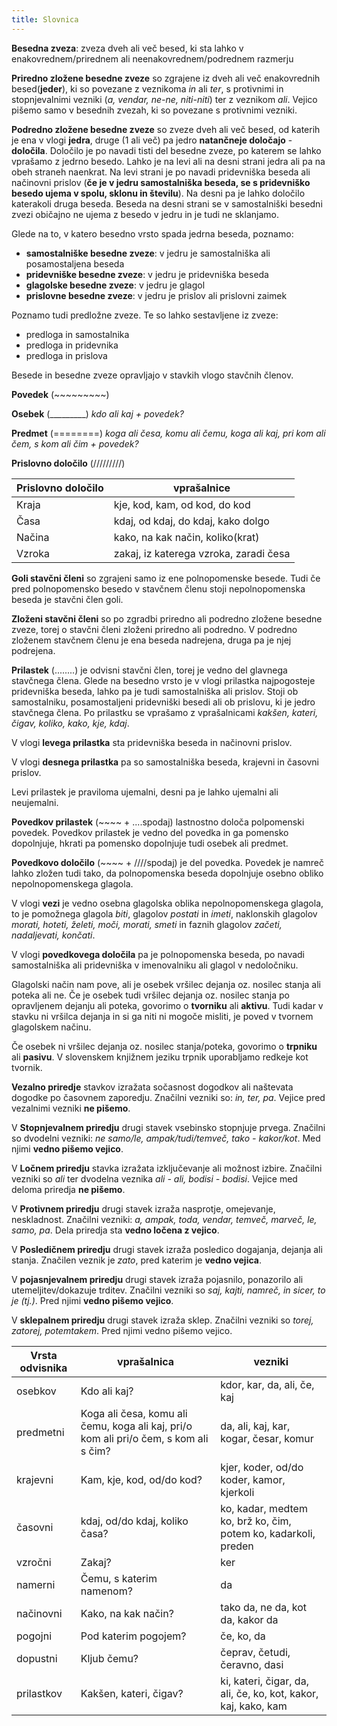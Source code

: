 ```yaml
---
title: Slovnica
---
```


**Besedna zveza**: zveza dveh ali več besed, ki sta lahko v enakovrednem/prirednem ali neenakovrednem/podrednem razmerju

**Priredno zložene besedne zveze** so zgrajene iz dveh ali več enakovrednih besed(**jeder**), ki so povezane z veznikoma _in_ ali _ter_, s protivnimi in stopnjevalnimi vezniki (_a, vendar, ne-ne, niti-niti_) ter z veznikom _ali_. Vejico pišemo samo v besednih zvezah, ki so povezane s protivnimi vezniki.

**Podredno zložene besedne zveze** so zveze dveh ali več besed, od katerih je ena v vlogi **jedra**, druge (1 ali več) pa jedro **natančneje določajo** - **določila**. Določilo je po navadi tisti del besedne zveze, po katerem se lahko vprašamo z jedrno besedo. Lahko je na levi ali na desni strani jedra ali pa na obeh straneh naenkrat. Na levi strani je po navadi pridevniška beseda ali načinovni prislov (**če je v jedru samostalniška beseda, se s pridevniško besedo ujema v spolu, sklonu in številu**). Na desni pa je lahko določilo katerakoli druga beseda. Beseda na desni strani se v samostalniški besedni zvezi običajno ne ujema z besedo v jedru in je tudi ne sklanjamo.

Glede na to, v katero besedno vrsto spada jedrna beseda, poznamo:

- **samostalniške besedne zveze**: v jedru je samostalniška ali posamostaljena beseda
- **pridevniške besedne zveze**: v jedru je pridevniška beseda
- **glagolske besedne zveze**: v jedru je glagol
- **prislovne besedne zveze**: v jedru je prislov ali prislovni zaimek

Poznamo tudi predložne zveze. Te so lahko sestavljene iz zveze:

- predloga in samostalnika
- predloga in pridevnika
- predloga in prislova

Besede in besedne zveze opravljajo v stavkih vlogo stavčnih členov.

**Povedek** (~~~~~~~~~)

**Osebek** (_________) *kdo ali kaj + povedek?*

**Predmet** (========) *koga ali česa, komu ali čemu, koga ali kaj, pri kom ali čem, s kom ali čim + povedek?*

**Prislovno določilo** (/////////)

| Prislovno določilo | vprašalnice                            |
| ------------------ | -------------------------------------- |
| Kraja              | kje, kod, kam, od kod, do kod          |
| Časa               | kdaj, od kdaj, do kdaj, kako dolgo     |
| Načina             | kako, na kak način, koliko(krat)       |
| Vzroka             | zakaj, iz katerega vzroka, zaradi česa |


**Goli stavčni členi** so zgrajeni samo iz ene polnopomenske besede. Tudi če pred polnopomensko besedo v stavčnem členu stoji nepolnopomenska beseda je stavčni člen goli.

**Zloženi stavčni členi** so po zgradbi priredno ali podredno zložene besedne zveze, torej o stavčni členi zloženi priredno ali podredno. V podredno zloženem stavčnem členu je ena beseda nadrejena, druga pa je njej podrejena.

**Prilastek** (........) je odvisni stavčni člen, torej je vedno del glavnega stavčnega člena. Glede na besedno vrsto je v vlogi prilastka najpogosteje pridevniška beseda, lahko pa je tudi samostalniška ali prislov. Stoji ob samostalniku, posamostaljeni pridevniški besedi ali ob prislovu, ki je jedro stavčnega člena. Po prilastku se vprašamo z vprašalnicami *kakšen, kateri, čigav, koliko, kako, kje, kdaj*.

V vlogi **levega prilastka** sta pridevniška beseda in načinovni prislov.

V vlogi **desnega prilastka** pa so samostalniška beseda, krajevni in časovni prislov.

Levi prilastek je praviloma ujemalni, desni pa je lahko ujemalni ali neujemalni.

**Povedkov prilastek** (~~~~ + ....spodaj) lastnostno določa polpomenski povedek. Povedkov prilastek je vedno del povedka in ga pomensko dopolnjuje, hkrati pa pomensko dopolnjuje tudi osebek ali predmet.

**Povedkovo določilo** (~~~~ + ////spodaj) je del povedka. Povedek je namreč lahko zložen tudi tako, da polnopomenska beseda dopolnjuje osebno obliko nepolnopomenskega glagola.

V vlogi **vezi** je vedno osebna glagolska oblika nepolnopomenskega glagola, to je pomožnega glagola *biti*, glagolov *postati* in *imeti*, naklonskih glagolov *morati, hoteti, želeti, moči, morati, smeti* in faznih glagolov *začeti, nadaljevati, končati*.

V vlogi **povedkovega določila** pa je polnopomenska beseda, po navadi samostalniška ali pridevniška v imenovalniku ali glagol v nedoločniku.

Glagolski način nam pove, ali je osebek vršilec dejanja oz. nosilec stanja ali poteka ali ne. Če je osebek tudi vršilec dejanja oz. nosilec stanja po opravljenem dejanju ali poteka, govorimo o **tvorniku** ali **aktivu**. Tudi kadar v stavku ni vršilca dejanja in si ga niti ni mogoče misliti, je poved v tvornem glagolskem načinu.

Če osebek ni vršilec dejanja oz. nosilec stanja/poteka, govorimo o **trpniku** ali **pasivu**. V slovenskem knjižnem jeziku trpnik uporabljamo redkeje kot tvornik.

**Vezalno priredje** stavkov izražata sočasnost dogodkov ali naštevata dogodke po časovnem zaporedju. Značilni vezniki so: *in, ter, pa*. Vejice pred vezalnimi vezniki **ne pišemo**.

V **Stopnjevalnem priredju** drugi stavek vsebinsko stopnjuje prvega. Značilni so dvodelni vezniki: *ne samo/le, ampak/tudi/temveč, tako - kakor/kot*. Med njimi **vedno pišemo vejico**.

V **Ločnem priredju** stavka izražata izključevanje ali možnost izbire. Značilni vezniki so *ali* ter dvodelna veznika *ali - ali, bodisi - bodisi*. Vejice med deloma priredja **ne pišemo**.

V **Protivnem priredju** drugi stavek izraža nasprotje, omejevanje, neskladnost. Značilni vezniki: *a, ampak, toda, vendar, temveč, marveč, le, samo, pa*. Dela priredja sta **vedno ločena z vejico**.

V **Posledičnem priredju** drugi stavek izraža posledico dogajanja, dejanja ali stanja. Značilen veznik je *zato*, pred katerim je **vedno vejica**.

V **pojasnjevalnem priredju** drugi stavek izraža pojasnilo, ponazorilo ali utemeljitev/dokazuje trditev. Značilni vezniki so *saj, kajti, namreč, in sicer, to je (tj.)*. Pred njimi **vedno pišemo vejico**.

V **sklepalnem priredju** drugi stavek izraža sklep. Značilni vezniki so *torej, zatorej, potemtakem*. Pred njimi vedno pišemo vejico.

| Vrsta odvisnika | vprašalnica | vezniki                     |
| --------------- | ----------- | --------------------------- |
| osebkov         | Kdo ali kaj?| kdor, kar, da, ali, če, kaj |
| predmetni       | Koga ali česa, komu ali čemu, koga ali kaj, pri/o kom ali pri/o čem, s kom ali s čim? | da, ali, kaj, kar, kogar, česar, komur |
| krajevni        | Kam, kje, kod, od/do kod? | kjer, koder, od/do koder, kamor, kjerkoli |
| časovni         | kdaj, od/do kdaj, koliko časa? | ko, kadar, medtem ko, brž ko, čim, potem ko, kadarkoli, preden |
| vzročni         | Zakaj?      | ker                         |
| namerni         | Čemu, s katerim namenom? | da             |
| načinovni       | Kako, na kak način? | tako da, ne da, kot da, kakor da |
| pogojni         | Pod katerim pogojem? | če, ko, da |
| dopustni        | Kljub čemu? | čeprav, četudi, čeravno, dasi |
| prilastkov      | Kakšen, kateri, čigav? | ki, kateri, čigar, da, ali, če, ko, kot, kakor, kaj, kako, kam |


